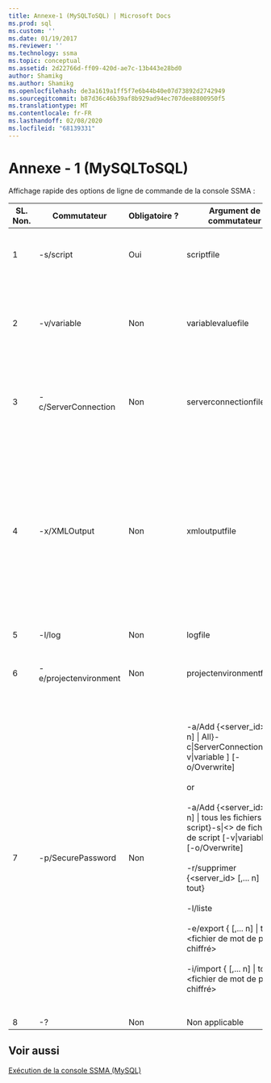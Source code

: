 ```yaml
---
title: Annexe-1 (MySQLToSQL) | Microsoft Docs
ms.prod: sql
ms.custom: ''
ms.date: 01/19/2017
ms.reviewer: ''
ms.technology: ssma
ms.topic: conceptual
ms.assetid: 2d22766d-ff09-420d-ae7c-13b443e28bd0
author: Shamikg
ms.author: Shamikg
ms.openlocfilehash: de3a1619a1ff5f7e6b44b40e07d73892d2742949
ms.sourcegitcommit: b87d36c46b39af8b929ad94ec707dee8800950f5
ms.translationtype: MT
ms.contentlocale: fr-FR
ms.lasthandoff: 02/08/2020
ms.locfileid: "68139331"
---
```

# <a name="appendix---1-mysqltosql"></a>Annexe - 1 (MySQLToSQL)
Affichage rapide des options de ligne de commande de la console SSMA :  
  
|SL. Non.|Commutateur|Obligatoire ?|Argument de commutateur|Valeurs autorisées|  
|-----------|----------|-------------|-------------------|--------------------|  
|1|-s/script|Oui|scriptfile|Nom de fichier XML valide.<br /><br />Fichier de définition de script de console.|  
|2|-v/variable|Non|variablevaluefile|Nom de fichier XML valide.<br /><br />Si des variables sont utilisées dans un fichier de script, ce fichier doit être spécifié.|  
|3|-c/ServerConnection|Non|serverconnectionfile|Nom de fichier XML valide.<br /><br />Ce fichier contient des informations de connexion au serveur.|  
|4|-x/XMLOutput|Non|xmloutputfile|Cette option indique la sortie de la console au format XML. Si cette option n’est pas spécifiée, la sortie par défaut est au format texte.<br /><br />Si xmloutputfile n’est pas spécifié, la sortie XML est dirigée vers STDOUT.<br /><br />Xmloutputfile est le nom du fichier dans lequel la sortie de la console est écrite au format XML.|  
|5|-l/log|Non|logfile|Nom de fichier valide.|  
|6|-e/projectenvironment|Non|projectenvironmentfolder|Nom de dossier valide contenant les fichiers d’environnement de projet SSMA.|  
|7|-p/SecurePassword|Non|-a/Add {<server_id> [,... n] &#124; All}-c&#124;ServerConnection <Server-Connection-File> [-v&#124;variable <variable-value-file>] [-o/Overwrite]<br /><br />or<br /><br />-a/Add {<server_id> [,... n] &#124; tous les fichiers de script}-s&#124;<> de fichier de script [-v&#124;variable <variable-valeur-fichier>] [-o/Overwrite]<br /><br />-r/supprimer {<server_id> [,... n] &#124; tout}<br /><br />-l/liste<br /><br />-e/export {<Server-ID> [,... n] &#124; tous} <fichier de mot de passe chiffré><br /><br />-i/import {<Server-ID> [,... n] &#124; tous} <fichier de mot de passe chiffré>|S’il est spécifié, cette option ne doit pas être combinée avec d’autres options.<br /><br />Server-ID : ID unique fourni pour un serveur {String}<br /><br />Server-Connection-file : fichier de définition de serveur (serverconnectionfile ou scriptfile).<br /><br />variable-value-file : il s’agit d’un fichier de définition de variable et il est utilisé dans le fichier de connexion de serveur.<br /><br />encrypted-password-file : il s’agit d’un fichier de mots de passe de serveur chiffré à l’aide d’une phrase secrète spécifiée par l’utilisateur.|  
|8|-?|Non|Non applicable|Non applicable|  
  
## <a name="see-also"></a>Voir aussi  
[Exécution de la console SSMA (MySQL)](https://msdn.microsoft.com/e3e9f7e4-0619-4861-a202-3d5d39953b26)  
  
